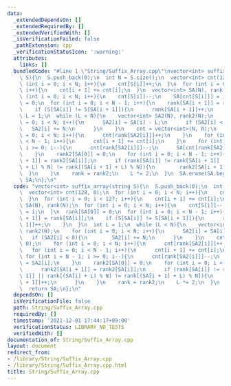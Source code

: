 ```yaml
---
data:
  _extendedDependsOn: []
  _extendedRequiredBy: []
  _extendedVerifiedWith: []
  _isVerificationFailed: false
  _pathExtension: cpp
  _verificationStatusIcon: ':warning:'
  attributes:
    links: []
  bundledCode: "#line 1 \"String/Suffix_Array.cpp\"\nvector<int> suffix_array(string\
    \ S){\n  S.push_back(0);\n  int N = S.size();\n  vector<int> cnt(128, 0);\n  for\
    \ (int i = 0; i < N; i++){\n    cnt[S[i]]++;\n  }\n  for (int i = 0; i < 127;\
    \ i++){\n    cnt[i + 1] += cnt[i];\n  }\n  vector<int> SA(N), rank(N);\n  for\
    \ (int i = 0; i < N; i++){\n    cnt[S[i]]--;\n    SA[cnt[S[i]]] = i;\n  }\n  rank[SA[0]]\
    \ = 0;\n  for (int i = 0; i < N - 1; i++){\n    rank[SA[i + 1]] = rank[SA[i]];\n\
    \    if (S[SA[i]] != S[SA[i + 1]]){\n      rank[SA[i + 1]]++;\n    }\n  }\n  int\
    \ L = 1;\n  while (L < N){\n    vector<int> SA2(N), rank2(N);\n    for (int i\
    \ = 0; i < N; i++){\n      SA2[i] = SA[i] - L;\n      if (SA2[i] < 0){\n     \
    \   SA2[i] += N;\n      }\n    }\n    cnt = vector<int>(N, 0);\n    for (int i\
    \ = 0; i < N; i++){\n      cnt[rank[SA2[i]]]++;\n    }\n    for (int i = 0; i\
    \ < N - 1; i++){\n      cnt[i + 1] += cnt[i];\n    }\n    for (int i = N - 1;\
    \ i >= 0; i--){\n      cnt[rank[SA2[i]]]--;\n      SA[cnt[rank[SA2[i]]]] = SA2[i];\n\
    \    }\n    rank2[SA[0]] = 0;\n    for (int i = 0; i < N - 1; i++){\n      rank2[SA[i\
    \ + 1]] = rank2[SA[i]];\n      if (rank[SA[i]] != rank[SA[i + 1]] || rank[(SA[i]\
    \ + L) % N] != rank[(SA[i + 1] + L) % N]){\n        rank2[SA[i + 1]]++;\n    \
    \  }\n    }\n    rank = rank2;\n    L *= 2;\n  }\n  SA.erase(SA.begin());\n  return\
    \ SA;\n};\n"
  code: "vector<int> suffix_array(string S){\n  S.push_back(0);\n  int N = S.size();\n\
    \  vector<int> cnt(128, 0);\n  for (int i = 0; i < N; i++){\n    cnt[S[i]]++;\n\
    \  }\n  for (int i = 0; i < 127; i++){\n    cnt[i + 1] += cnt[i];\n  }\n  vector<int>\
    \ SA(N), rank(N);\n  for (int i = 0; i < N; i++){\n    cnt[S[i]]--;\n    SA[cnt[S[i]]]\
    \ = i;\n  }\n  rank[SA[0]] = 0;\n  for (int i = 0; i < N - 1; i++){\n    rank[SA[i\
    \ + 1]] = rank[SA[i]];\n    if (S[SA[i]] != S[SA[i + 1]]){\n      rank[SA[i +\
    \ 1]]++;\n    }\n  }\n  int L = 1;\n  while (L < N){\n    vector<int> SA2(N),\
    \ rank2(N);\n    for (int i = 0; i < N; i++){\n      SA2[i] = SA[i] - L;\n   \
    \   if (SA2[i] < 0){\n        SA2[i] += N;\n      }\n    }\n    cnt = vector<int>(N,\
    \ 0);\n    for (int i = 0; i < N; i++){\n      cnt[rank[SA2[i]]]++;\n    }\n \
    \   for (int i = 0; i < N - 1; i++){\n      cnt[i + 1] += cnt[i];\n    }\n   \
    \ for (int i = N - 1; i >= 0; i--){\n      cnt[rank[SA2[i]]]--;\n      SA[cnt[rank[SA2[i]]]]\
    \ = SA2[i];\n    }\n    rank2[SA[0]] = 0;\n    for (int i = 0; i < N - 1; i++){\n\
    \      rank2[SA[i + 1]] = rank2[SA[i]];\n      if (rank[SA[i]] != rank[SA[i +\
    \ 1]] || rank[(SA[i] + L) % N] != rank[(SA[i + 1] + L) % N]){\n        rank2[SA[i\
    \ + 1]]++;\n      }\n    }\n    rank = rank2;\n    L *= 2;\n  }\n  SA.erase(SA.begin());\n\
    \  return SA;\n};\n"
  dependsOn: []
  isVerificationFile: false
  path: String/Suffix_Array.cpp
  requiredBy: []
  timestamp: '2021-12-01 17:44:17+09:00'
  verificationStatus: LIBRARY_NO_TESTS
  verifiedWith: []
documentation_of: String/Suffix_Array.cpp
layout: document
redirect_from:
- /library/String/Suffix_Array.cpp
- /library/String/Suffix_Array.cpp.html
title: String/Suffix_Array.cpp
---
```

